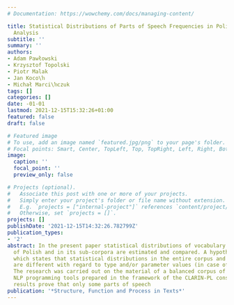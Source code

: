 ```yaml
---
# Documentation: https://wowchemy.com/docs/managing-content/

title: Statistical Distributions of Parts of Speech Frequencies in Polish. Big Data
  Analysis
subtitle: ''
summary: ''
authors:
- Adam Pawłowski
- Krzysztof Topolski
- Piotr Malak
- Jan Koco\ŉ
- Michał Marci\ŉczuk
tags: []
categories: []
date: -01-01
lastmod: 2021-12-15T15:32:26+01:00
featured: false
draft: false

# Featured image
# To use, add an image named `featured.jpg/png` to your page's folder.
# Focal points: Smart, Center, TopLeft, Top, TopRight, Left, Right, BottomLeft, Bottom, BottomRight.
image:
  caption: ''
  focal_point: ''
  preview_only: false

# Projects (optional).
#   Associate this post with one or more of your projects.
#   Simply enter your project's folder or file name without extension.
#   E.g. `projects = ["internal-project"]` references `content/project/deep-learning/index.md`.
#   Otherwise, set `projects = []`.
projects: []
publishDate: '2021-12-15T14:32:26.782799Z'
publication_types:
- '2'
abstract: In the present paper statistical distributions of vocabulary in a big corpus
  of Polish and in its sub-corpora are estimated and compared. A hypothesis is tested
  which states that statistical distributions in the entire corpus and in its sub-corpora
  are different with regard to type and/or parameter values (in case of similar models).
  The research was carried out on the material of a balanced corpus of Polish using
  NLP programming tools prepared in the framework of the CLARIN-PL consortium. The
  results prove that only some parts of speech
publication: '*Structure, Function and Process in Texts*'
---
```

